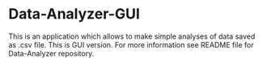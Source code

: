 # Data-Analyzer-GUI
This is an application which allows to make simple analyses of data saved as .csv file. This is GUI version.
For more information see README file for Data-Analyzer repository.
